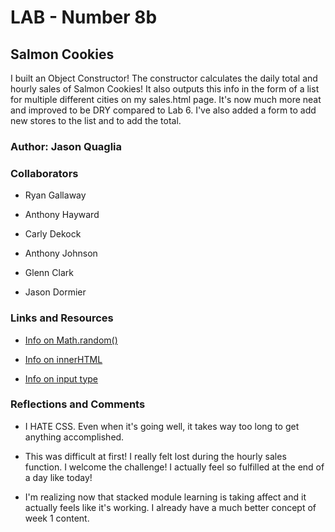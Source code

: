 # LAB - Number 8b

## Salmon Cookies

I built an Object Constructor! The constructor calculates the daily total and hourly sales of Salmon Cookies! It also outputs this info in the form of a list for multiple different cities on my sales.html page. It's now much more neat and improved to be DRY compared to Lab 6. I've also added a form to add new stores to the list and to add the total.

### Author: Jason Quaglia

### Collaborators

* Ryan Gallaway

* Anthony Hayward

* Carly Dekock

* Anthony Johnson

* Glenn Clark

* Jason Dormier

### Links and Resources

* [Info on Math.random()](https://developer.mozilla.org/en-US/docs/Web/JavaScript/Reference/Global_Objects/Math/random)

* [Info on innerHTML](https://developer.mozilla.org/en-US/docs/Web/API/Element/innerHTML)

* [Info on input type](https://stackoverflow.com/questions/19011861/is-there-a-float-input-type-in-html5)

### Reflections and Comments

* I HATE CSS. Even when it's going well, it takes way too long to get anything accomplished.

* This was difficult at first! I really felt lost during the hourly sales function. I welcome the challenge! I actually feel so fulfilled at the end of a day like today!

* I'm realizing now that stacked module learning is taking affect and it actually feels like it's working. I already have a much better concept of week 1 content.
